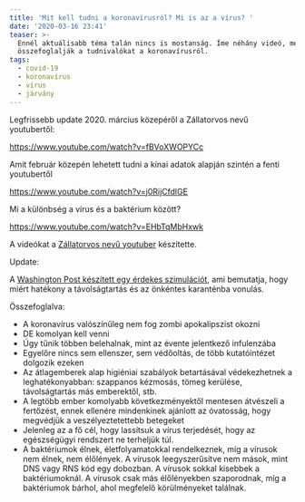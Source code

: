 ```yaml
---
title: 'Mit kell tudni a koronavírusról? Mi is az a vírus? '
date: '2020-03-16 23:41'
teaser: >-
  Ennél aktuálisabb téma talán nincs is mostanság. Íme néhány videó, melyek jól
  összefoglalják a tudnivalókat a koronavírusról.
tags:
  - covid-19
  - koronavírus
  - vírus
  - járvány
---
```

Legfrissebb update 2020. március közepéről a Zállatorvos nevű youtubertől:

https://www.youtube.com/watch?v=fBVoXWOPYCc

Amit február közepén lehetett tudni a kínai adatok alapján szintén a fenti youtubertől

https://www.youtube.com/watch?v=j0RijCfdlGE

Mi a különbség a vírus és a baktérium között?

https://www.youtube.com/watch?v=EHbTqMbHxwk

A videókat a [Zállatorvos nevű youtuber](https://www.youtube.com/channel/UCwomXLDF7gDJQboAwxvwYNg) készítette.

Update:

A [Washington Post készített egy érdekes szimulációt](https://www.washingtonpost.com/graphics/2020/world/corona-simulator/), ami bemutatja, hogy miért hatékony a távolságtartás és az önkéntes karanténba vonulás.

Összefoglalva:
- A koronavírus valószínűleg nem fog zombi apokalipszist okozni
- DE komolyan kell venni
- Úgy tűnik többen belehalnak, mint az évente jelentkező infulenzába
- Egyelőre nincs sem ellenszer, sem védőoltás, de több kutatóintézet dolgozik ezeken
- Az átlagemberek alap higiéniai szabályok betartásával védekezhetnek a leghatékonyabban: szappanos kézmosás, tömeg kerülése, távolságtartás más emberektől, stb.
- A legtöbb ember komolyabb következményektől mentesen átvészeli a fertőzést, ennek ellenére mindenkinek ajánlott az óvatosság, hogy megvédjük a veszélyeztetettebb betegeket
- Jelenleg az a fő cél, hogy lassítsuk a vírus terjedését, hogy az egészségügyi rendszert ne terheljük túl.
- A baktériumok élnek, életfolyamatokkal rendelkeznek, míg a vírusok nem élnek, nem élőlények. A vírusok leegyszerűsítve nem mások, mint DNS vagy RNS kód egy dobozban. A vírusok sokkal kisebbek a baktériumoknál. A vírusok csak más élőlényekben szaporodnak, míg a baktériumok bárhol, ahol megfelelő körülményeket találnak.
